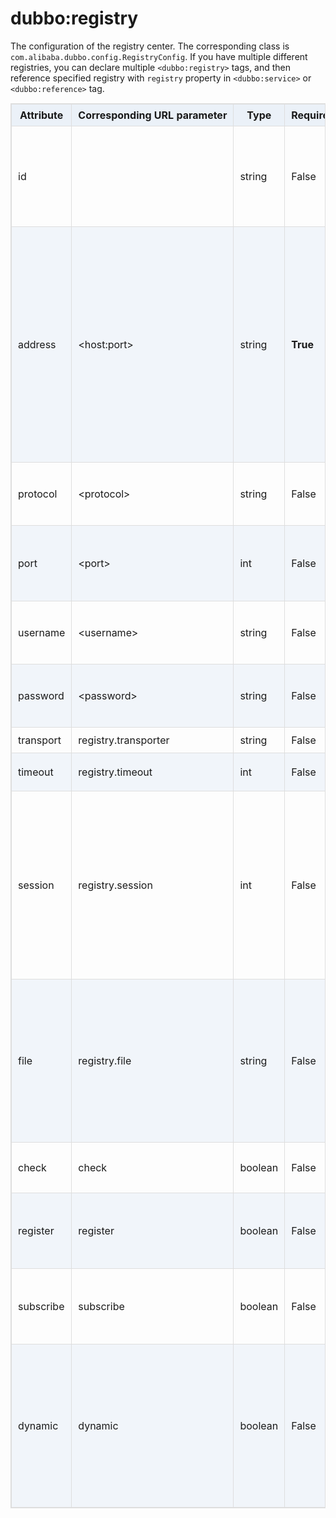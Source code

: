 <style>
table {
  width: 100%;
  max-width: 65em;
  border: 1px solid #dedede;
  margin: 15px auto;
  border-collapse: collapse;
  empty-cells: show;
}
table th,
table td {
  height: 35px;
  border: 1px solid #dedede;
  padding: 0 10px;
}
table th {
  font-weight: bold;
  text-align: center !important;
  background: rgba(158,188,226,0.2);
  white-space: nowrap;
}
table tbody tr:nth-child(2n) {
  background: rgba(158,188,226,0.12);
}
table td:nth-child(1) {
  white-space: nowrap;
}
table tr:hover {
  background: #efefef;
}
.table-area {
  overflow: auto;
}
</style>

<script type="text/javascript">
[].slice.call(document.querySelectorAll('table')).forEach(function(el){
    var wrapper = document.createElement('div');
    wrapper.className = 'table-area';
    el.parentNode.insertBefore(wrapper, el);
    el.parentNode.removeChild(el);
    wrapper.appendChild(el);
})
</script>
# dubbo:registry

The configuration of the registry center. The corresponding class is `com.alibaba.dubbo.config.RegistryConfig`. If you have multiple different registries, you can declare multiple `<dubbo:registry>` tags, and then reference specified registry with `registry` property in `<dubbo:service>` or `<dubbo:reference>` tag.

| Attribute | Corresponding URL parameter | Type    | Required    | Default Value | Function                  | Description                              | Compatibility |
| --------- | --------------------------- | ------- | ----------- | ------------- | ------------------------- | ---------------------------------------- | ------------- |
| id        |                             | string  | False       |               | Configuration association | Bean Id of the registry center, can be referenced in &lt;dubbo:service registry=""&gt;or  &lt;dubbo:reference registry=""&gt; | Above 1.0.16  |
| address   | &lt;host:port&gt;           | string  | <b>True</b> |               | Service discovery         | The address of the registry center. If the address has no port, default port 9999 will be adopted. Multiple addresses within the same cluster use `,` to seperate, such as `ip:port,ip:port`. Multiple registries within different cluster, please configure different `dubbo:registry` tag. | Above 1.0.16  |
| protocol  | &lt;protocol&gt;            | string  | False       | dubbo         | Service discovery         | The protocol of the registry center. `dubbo`, `http`, `local` are available. | Above 2.0.0   |
| port      | &lt;port&gt;                | int     | False       | 9090          | Service discovery         | The default port of the registry. When the `address` has no port, this default port will be adopted. | Above 2.0.0   |
| username  | &lt;username&gt;            | string  | False       |               | Service governance        | The usename of the registry. Do not set it if the registry doesn't need validation. | Above 2.0.0   |
| password  | &lt;password&gt;            | string  | False       |               | Service governance        | The password of the registry. Do not set it if the registry doesn't need validation. | Above 2.0.0   |
| transport | registry.transporter        | string  | False       | netty         | Performance optimize      | mina, netty are available.               | Above 2.0.0   |
| timeout   | registry.timeout            | int     | False       | 5000          | Performance optimize      | The timeout(ms) of the request to registry. | Above 2.0.0   |
| session   | registry.session            | int     | False       | 60000         | Performance optimize      | The session timeout(ms) of the registry. It's used to check whether the providers are alive. It depends on the implement of the registry. For example, for HeartBeat implement, the timeout is the interval of two heart beats. | Above 2.1.0   |
| file      | registry.file               | string  | False       |               | Service governance        | The local file to cache the address list of registries and providers. When application restarts, it will restore the registries and providers. Please use different file for different registy. | Above 2.0.0   |
| check     | check                       | boolean | False       | true          | Service governance        | Whether throwing exception while the registry isn't existed. | Above 2.0.0   |
| register  | register                    | boolean | False       | true          | Service governance        | whether registering to the registry center. If false, just subscribing, not registering. | Above 2.0.5   |
| subscribe | subscribe                   | boolean | False       | true          | Service governance        | whether subscribing from the registry center. If false, just registering, not subscribing. | Above 2.0.5   |
| dynamic   | dynamic                     | boolean | False       | true          | Service governance        | Whether the service is registered dynamically. If false, services will be showed as `disable`, you need to enable it manually. And you also need to disable it when provider shut down. | Above 2.0.5   |

